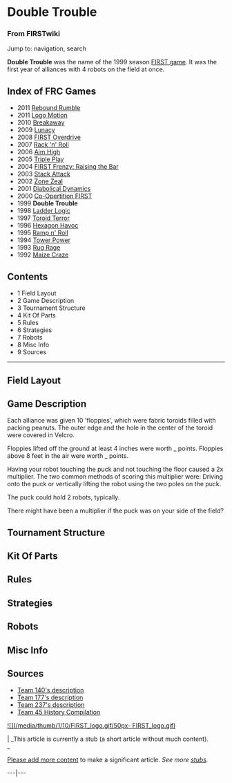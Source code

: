 

# Double Trouble

### From FIRSTwiki

Jump to: navigation, search

  

**Double Trouble** was the name of the 1999 season [FIRST game](/index.php/FRC_Games "FRC Games" ). It was the first year of alliances with 4 robots on the field at once. 

Index of FRC Games  
---  
  
  * 2011 [Rebound Rumble](/index.php/Rebound_Rumble "Rebound Rumble" )
  * 2011 [Logo Motion](/index.php/Logo_Motion "Logo Motion" )
  * 2010 [Breakaway](/index.php/Breakaway "Breakaway" )
  * 2009 [Lunacy](/index.php/Lunacy "Lunacy" )
  * 2008 [FIRST Overdrive](/index.php/FIRST_Overdrive "FIRST Overdrive" )
  * 2007 [Rack 'n' Roll](/index.php/Rack_%27n%27_Roll "Rack 'n' Roll" )
  * 2006 [Aim High](/index.php/Aim_High "Aim High" )
  * 2005 [Triple Play](/index.php/Triple_Play "Triple Play" )
  * 2004 [FIRST Frenzy: Raising the Bar](/index.php/FIRST_Frenzy:_Raising_the_Bar "FIRST Frenzy: Raising the Bar" )
  * 2003 [Stack Attack](/index.php/Stack_Attack "Stack Attack" )
  * 2002 [Zone Zeal](/index.php/Zone_Zeal "Zone Zeal" )
  * 2001 [Diabolical Dynamics](/index.php/Diabolical_Dynamics "Diabolical Dynamics" )
  * 2000 [Co-Opertition FIRST](/index.php/Co-Opertition_FIRST "Co-Opertition FIRST" )
  * 1999 **Double Trouble**
  * 1998 [Ladder Logic](/index.php/Ladder_Logic "Ladder Logic" )
  * 1997 [Toroid Terror](/index.php/Toroid_Terror "Toroid Terror" )
  * 1996 [Hexagon Havoc](/index.php/Hexagon_Havoc "Hexagon Havoc" )
  * 1995 [Ramp n' Roll](/index.php/Ramp_n%27_Roll "Ramp n' Roll" )
  * 1994 [Tower Power](/index.php/Tower_Power "Tower Power" )
  * 1993 [Rug Rage](/index.php/Rug_Rage "Rug Rage" )
  * 1992 [Maize Craze](/index.php/Maize_Craze "Maize Craze" )  
  
  

## Contents

  * 1 Field Layout
  * 2 Game Description
  * 3 Tournament Structure
  * 4 Kit Of Parts
  * 5 Rules
  * 6 Strategies
  * 7 Robots
  * 8 Misc Info
  * 9 Sources  
---  
  

## Field Layout


## Game Description

Each alliance was given 10 'floppies', which were fabric toroids filled with
packing peanuts. The outer edge and the hole in the center of the toroid were
covered in Velcro.

Floppies lifted off the ground at least 4 inches were worth _ points. Floppies
above 8 feet in the air were worth _ points.

Having your robot touching the puck and not touching the floor caused a 2x
multiplier. The two common methods of scoring this multiplier were: Driving
onto the puck or vertically lifting the robot using the two poles on the puck.

The puck could hold 2 robots, typically.

There might have been a multiplier if the puck was on your side of the field?


## Tournament Structure


## Kit Of Parts


## Rules


## Strategies


## Robots


## Misc Info


## Sources

  * [Team 140's description](http://www.surko.net/first/competition/1999/index.html "http://www.surko.net/first/competition/1999/index.html" )
  * [Team 177's description](http://www.swindsor.k12.ct.us/Highschool/activities/clubs/first/1999.html "http://www.swindsor.k12.ct.us/Highschool/activities/clubs/first/1999.html" )
  * [Team 237's description](http://www.team237.com/1999game.html "http://www.team237.com/1999game.html" )
  * [Team 45 History Compilation](http://www.technokats.org/historyproject.php "http://www.technokats.org/historyproject.php" )

[![](/media/thumb/1/10/FIRST_logo.gif/50px-
FIRST_logo.gif)](/index.php/Image:FIRST_logo.gif "" )

|  _This article is currently a stub (a short article without much content).  
_

[Please add more
content](http://www.firstwiki.net/index.php?title=Double_Trouble&action=edit
"http://www.firstwiki.net/index.php?title=Double_Trouble&action=edit" ) to
make a significant article. _See more [stubs](/index.php/Special:Shortpages
"Special:Shortpages" )._  
  
---|---  
  
